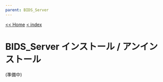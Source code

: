 ```yaml
---
parent: BIDS_Server
---
```


[<< Home](../index.md)  [< index](./index.md)

# BIDS_Server インストール / アンインストール
(準備中)